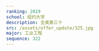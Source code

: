 ```yaml
---
ranking: 2019
school: 纽约大学
description: 全美第三十
src: /assets/offer_update/325.jpg
major: 工业工程
sequence: 322
---
```


